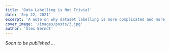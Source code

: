 ```yaml
---
title: 'Data Labelling is Not Trivial'
date: 'Sep 22, 2021'
excerpt: 'A note on why dataset labelling is more complicated and more critical than you might think.'
cover_image: '/images/posts/3.jpg'
author: 'Alex Berndt'
---
```


*Soon to be published ...*
